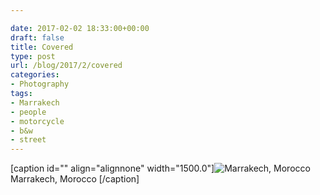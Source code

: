 ```yaml
---

date: 2017-02-02 18:33:00+00:00
draft: false
title: Covered
type: post
url: /blog/2017/2/covered
categories:
- Photography
tags:
- Marrakech
- people
- motorcycle
- b&w
- street
---
```


[caption id="" align="alignnone" width="1500.0"]![ Marrakech, Morocco  ](/images/2017-02-02-20172covered/image-asset.jpeg)
 Marrakech, Morocco [/caption]

